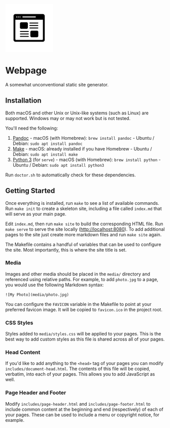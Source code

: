 ![Logo](media/favicon.png)

# Webpage

A somewhat unconventional static site generator.

## Installation

Both macOS and other Unix or Unix-like systems (such as Linux) are supported.
Windows may or may not work but is not tested.

You'll need the following:

  1. [Pandoc](https://pandoc.org)
    - macOS (with Homebrew): `brew install pandoc`
    - Ubuntu / Debian: `sudo apt install pandoc`
  2. [Make](https://www.gnu.org/software/make/)
    - macOS: already installed if you have Homebrew
    - Ubuntu / Debian: `sudo apt install make`
  3. [Python 3](http://python.org) (for `serve`)
    - macOS (with Homebrew): `brew install python`
    - Ubuntu / Debian: `sudo apt install python3`

Run `doctor.sh` to automatically check for these dependencies.

## Getting Started

Once everything is installed, run `make` to see a list of available commands.
Run `make init` to create a skeleton site, including a file called `index.md`
that will serve as your main page.

Edit `index.md`, then run `make site` to build the corresponding HTML file. Run
`make serve` to serve the site locally (<http://localhost:8080>). To add
additional pages to the site just create more markdown files and run `make site`
again.

The Makefile contains a handful of variables that can be used to configure the
site. Most importantly, this is where the site title is set.

### Media

Images and other media should be placed in the `media/` directory and referenced
using relative paths. For example, to add `photo.jpg` to a page, you would use
the following Markdown syntax:

```
![My Photo](media/photo.jpg)
```

You can configure the `FAVICON` variable in the Makefile to point at your
preferred favicon image. It will be copied to `favicon.ico` in the project root.

### CSS Styles

Styles added to `media/styles.css` will be applied to your pages. This is the
best way to add custom styles as this file is shared across all of your pages.

### Head Content

If you'd like to add anything to the `<head>` tag of your pages you can modify
`includes/document-head.html`. The contents of this file will be copied,
verbatim, into each of your pages. This allows you to add JavaScript as well.

### Page Header and Footer

Modify `includes/page-header.html` and `includes/page-footer.html` to include
common content at the beginning and end (respectively) of each of your pages.
These can be used to include a menu or copyright notice, for example.


